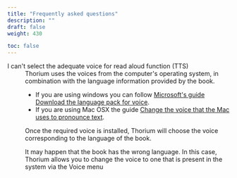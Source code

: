 ```yaml
---
title: "Frequently asked questions"
description: ""
draft: false
weight: 430

toc: false
---
```




  <dl>
    <dt id="TTSvoices">I can't select the adequate voice for read aloud function (TTS)</dt>
    <dd>Thorium uses the voices from the computer's operating system, in combination with the language information provided by the book.

* If you are using windows you can follow [Microsoft's guide Download the language pack for voice](https://support.microsoft.com/en-us/windows/download-language-pack-for-speech-24d06ef3-ca09-ddcc-70a0-63606fd16394). 
* If you are using Mac OSX the guide [Change the voice that the Mac uses to pronounce text](https://support.apple.com/es-lamr/guide/mac-help/mchlp2290/mac).

Once the required voice is installed, Thorium will choose the voice corresponding to the language of the book.

It may happen that the book has the wrong language. In this case, Thorium allows you to change the voice to one that is present in the system via the Voice menu
    </dd>
  </dl>
